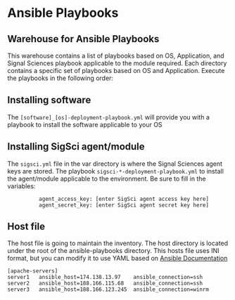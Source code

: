 # Ansible Playbooks
## Warehouse for Ansible Playbooks

This warehouse contains a list of playbooks based on OS, Application, and Signal Sciences playbook applicable to the module required. Each directory contains a specific set of playbooks based on OS and Application. Execute the playbooks in the following order:
            
## Installing software
The `[software]_[os]-deployment-playbook.yml` will provide you with a playbook to install the software applicable to your OS

## Installing SigSci agent/module
The `sigsci.yml` file in the var directory is where the Signal Sciences agent keys are stored. The playbook `sigsci-*-deployment-playbook.yml` to install the agent/module applicable to the environment. Be sure to fill in the variables:
```
          agent_access_key: [enter SigSci agent access key here] 
          agent_secret_key: [enter SigSci agent secret key here]
```

## Host file
The host file is going to maintain the inventory. The host directory is located under the root of the ansible-playbooks directory. This hosts file uses INI format, but you can modify it to use YAML based on [Ansible Documentation](https://docs.ansible.com/ansible/latest/user_guide/intro_inventory.html#inventory-basics-formats-hosts-and-groups) 

```
[apache-servers]
server1   ansible_host=174.138.13.97    ansible_connection=ssh
server2   ansible_host=188.166.115.68   ansible_connection=ssh
server3   ansible_host=188.166.123.245  ansible_connection=winrm
```
